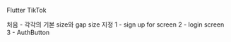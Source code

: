 Flutter TikTok

처음 - 각각의 기본 size와 gap size 지정
1 - sign up for screen
2 - login screen
3 - AuthButton